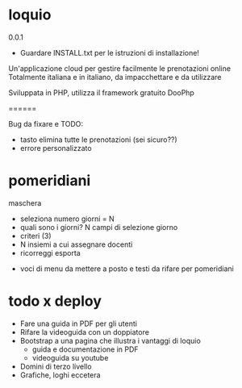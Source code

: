 loquio
======
0.0.1

+ Guardare INSTALL.txt per le istruzioni di installazione!

Un'applicazione cloud per gestire facilmente le prenotazioni online
Totalmente italiana e in italiano, da impacchettare e da utilizzare

Sviluppata in PHP, utilizza il framework gratuito DooPhp


======

Bug da fixare e TODO:



* tasto elimina tutte le prenotazioni (sei sicuro??)
* errore personalizzato

pomeridiani
======

maschera

+ seleziona numero giorni = N
+ quali sono i giorni? N campi di selezione giorno
+ criteri (3)
+ N insiemi a cui assegnare docenti
+ ricorreggi esporta

* voci di menu da mettere a posto e testi da rifare per pomeridiani


todo x deploy
======

* Fare una guida in PDF per gli utenti
* Rifare la videoguida con un doppiatore
* Bootstrap a una pagina che illustra i vantaggi di loquio
    + guida e documentazione in PDF
    + videoguida su youtube
* Domini di terzo livello
* Grafiche, loghi eccetera